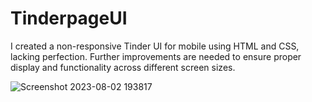 # TinderpageUI
I created a non-responsive Tinder UI for mobile using HTML and CSS, lacking perfection. Further improvements are needed to ensure proper display and functionality across different screen sizes.


![Screenshot 2023-08-02 193817](https://github.com/SaiDurgaMahesh/TinderpageUI/assets/101977474/a43979cf-9cc1-4d19-aef2-4ea8e81ebb72)
